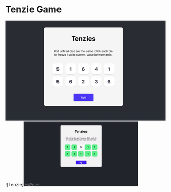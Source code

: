 # Tenzie Game

![Screenshot](./src/TenziePic.png)
![Tenzie]<img src="https://raw.githubusercontent.com/victorfernando-sis/tenzies/main/tenzies.gif"/>
